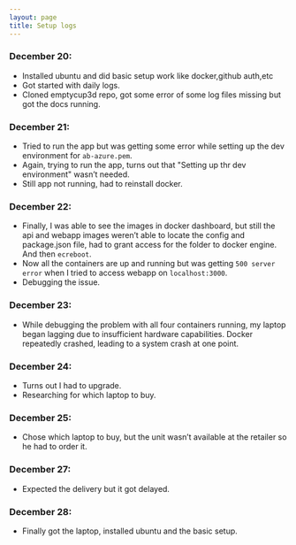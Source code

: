 ```yaml
---
layout: page
title: Setup logs
---
```



### December 20:

- Installed ubuntu and did basic setup work like docker,github auth,etc
- Got started with daily logs.
- Cloned emptycup3d repo, got some error of some log files missing but got the docs running.

### December 21:

- Tried to run the app but was getting some error while setting up the dev environment for `ab-azure.pem`.
- Again, trying to run the app, turns out that "Setting up thr dev environment" wasn’t needed.
- Still app not running, had to reinstall docker.

### December 22:

- Finally, I was able to see the images in docker dashboard, but still the api and webapp images weren’t able to locate the config and package.json file, had to grant access for the folder to docker engine. And then `ecreboot`.
- Now all the containers are up and running but was getting `500 server error` when I tried to access webapp on `localhost:3000`.
- Debugging the issue.

### December 23:

- While debugging the problem with all four containers running, my laptop began lagging due to insufficient hardware capabilities. Docker repeatedly crashed, leading to a system crash at one point.

### December 24:

- Turns out I had to upgrade.
- Researching for which laptop to buy.

### December 25:

- Chose which laptop to buy, but the unit wasn’t available at the retailer so he had to order it.

### December 27:

- Expected the delivery but it got delayed.

### December 28:

- Finally got the laptop, installed ubuntu and the basic setup.